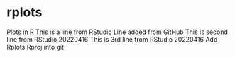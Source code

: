 # rplots
Plots in R
This is a line from RStudio
Line added from GitHub
This is second line from RStudio 20220416
This is 3rd line from RStudio 20220416
Add Rplots.Rproj into git